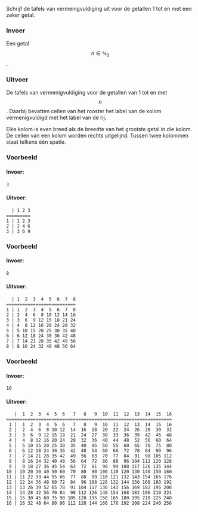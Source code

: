 Schrijf de tafels van vermenigvuldiging uit voor de getallen 1 tot en met een zeker getal.  

### Invoer

Een getal $$n \in \mathbb{N}_0$$.

### Uitvoer

De tafels van vermenigvuldiging voor de getallen van 1 tot en met $$n$$. Daarbij bevatten cellen van het rooster het label van de kolom vermenigvuldigd met het label van de rij.

Elke kolom is even breed als de breedte van het grootste getal in die kolom. De cellen van een kolom worden rechts uitgelijnd. Tussen twee kolommen staat telkens één spatie.

### Voorbeeld

#### Invoer:

```
3
```

#### Uitvoer:

```
  | 1 2 3
=========
1 | 1 2 3
2 | 2 4 6
3 | 3 6 9
```

### Voorbeeld

#### Invoer:

```
8
```

#### Uitvoer:

```
  | 1  2  3  4  5  6  7  8
==========================
1 | 1  2  3  4  5  6  7  8
2 | 2  4  6  8 10 12 14 16
3 | 3  6  9 12 15 18 21 24
4 | 4  8 12 16 20 24 28 32
5 | 5 10 15 20 25 30 35 40
6 | 6 12 18 24 30 36 42 48
7 | 7 14 21 28 35 42 49 56
8 | 8 16 24 32 40 48 56 64
```

### Voorbeeld

#### Invoer:

```
16
```

#### Uitvoer:

```
   |  1  2  3  4  5  6   7   8   9  10  11  12  13  14  15  16
==============================================================
 1 |  1  2  3  4  5  6   7   8   9  10  11  12  13  14  15  16
 2 |  2  4  6  8 10 12  14  16  18  20  22  24  26  28  30  32
 3 |  3  6  9 12 15 18  21  24  27  30  33  36  39  42  45  48
 4 |  4  8 12 16 20 24  28  32  36  40  44  48  52  56  60  64
 5 |  5 10 15 20 25 30  35  40  45  50  55  60  65  70  75  80
 6 |  6 12 18 24 30 36  42  48  54  60  66  72  78  84  90  96
 7 |  7 14 21 28 35 42  49  56  63  70  77  84  91  98 105 112
 8 |  8 16 24 32 40 48  56  64  72  80  88  96 104 112 120 128
 9 |  9 18 27 36 45 54  63  72  81  90  99 108 117 126 135 144
10 | 10 20 30 40 50 60  70  80  90 100 110 120 130 140 150 160
11 | 11 22 33 44 55 66  77  88  99 110 121 132 143 154 165 176
12 | 12 24 36 48 60 72  84  96 108 120 132 144 156 168 180 192
13 | 13 26 39 52 65 78  91 104 117 130 143 156 169 182 195 208
14 | 14 28 42 56 70 84  98 112 126 140 154 168 182 196 210 224
15 | 15 30 45 60 75 90 105 120 135 150 165 180 195 210 225 240
16 | 16 32 48 64 80 96 112 128 144 160 176 192 208 224 240 256
```
